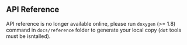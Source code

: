 
## API Reference

  API reference is no longer available online, please run `doxygen` (>= 1.8) command in `docs/reference` folder to generate your local copy (`dot` tools must be isntalled).


